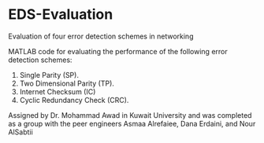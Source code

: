 # EDS-Evaluation

Evaluation of four error detection schemes in networking 

MATLAB code for evaluating the performance of the following error detection schemes:
1. Single Parity (SP).
2. Two Dimensional Parity (TP).
3. Internet Checksum (IC)
4. Cyclic Redundancy Check (CRC).

Assigned by Dr. Mohammad Awad in Kuwait University and was completed as a group with the peer engineers Asmaa Alrefaiee, Dana Erdaini, and Nour AlSabtii
